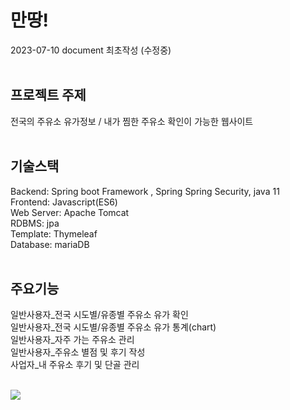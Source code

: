 <h1>만땅!</h1>
2023-07-10 document 최초작성 (수정중)<br/><br/>

<h2>프로젝트 주제</h2>
전국의 주유소 유가정보 / 내가 찜한 주유소 확인이 가능한 웹사이트<br/><br/>

<h2>기술스택</h2>
Backend: Spring boot Framework , Spring Spring Security, java 11<br/>
Frontend: Javascript(ES6)<br/>
Web Server: Apache Tomcat<br/>
RDBMS: jpa<br/>
Template: Thymeleaf<br/>
Database: mariaDB<br/><br/>

<h2>주요기능</h2>
일반사용자_전국 시도별/유종별 주유소 유가 확인<br/>
일반사용자_전국 시도별/유종별 주유소 유가 통계(chart) <br/>
일반사용자_자주 가는 주유소 관리<br/>
일반사용자_주유소 별점 및 후기 작성<br/>
사업자_내 주유소 후기 및 단골 관리<br/><br/>

<img src="https://github.com/yesolje/manddang_1/assets/70881757/4b813814-4ee8-49f4-bbc9-5df4d9b8804d"><br/><br/>
